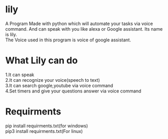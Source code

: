 # lily
A Program Made with python which will automate your tasks via voice command.
And can speak with you like alexa or Google assistant. Its name is lily.
<br>
The Voice used in this program is voice of google assistant.

# What Lily can do
  1.It can speak<br>
  2.It can recognize your voice(speech to text)<br>
  3.It can search google,youtube via voice command<br>
  4.Set timers and give your questions answer via voice command<br>

# Requirments
pip install requirments.txt(for windows)<br>
pip3 install requirments.txt(For linux)
